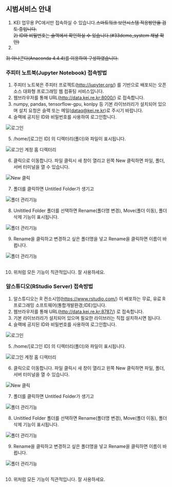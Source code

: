 ## 시범서비스 안내
1) KEI 업무용 PC에서만 접속하실 수 있습니다.~~스마트워크 보안시스템 적용방안을 검토 중입니다.~~  
~~2) ID와 비밀번호는 슬랙에서 확인하실 수 있습니다.(#33demo_system 채녈 확인)~~  
2)   
~~3) 아나콘다(Anaconda 4.4.4)를 이용하여 구성하였습니다.~~   

### 주피터 노트북(Jupyter Notebook) 접속방법
1) 주피터 노트북은 주피터 프로젝트(http://jupyter.org/) 를 기반으로 배포되는 오픈소스 대화형 프로그래밍 웹 컴퓨팅 서비스입니다.
2) 웹브라우저를 통해 URL(http://data.kei.re.kr:8000/) 로 접속합니다.
3) numpy, pandas, tensorflow-gpu, konlpy 등 기본 라이브러리가 설치되어 있으며 설치 요청은 슬랙 또는 메일(dataq@kei.re.kr)로 주시기 바랍니다.
4) 슬랙에 공지된 ID와 비밀번호를 사용하여 로그인합니다.

![로그인](imgs/01_jupyter_login.jpg)

5) /home/[로그인 ID] 의 디렉터리(폴더)와 파일이 표시됩니다.

![로그인 계정 홈 디렉터리](imgs/02_jupyter_home.jpg)

6) 클릭으로 이동합니다. 파일 클릭시 새 창이 열리고 왼쪽 New 클릭하면 파일, 폴더, 서버 터미널을 열 수 있습니다.

![New 클릭](imgs/03_jupyter_new.jpg)

7) 폴더를 클릭하면 Untitled Folder가 생기고

![폴더 관리기능](imgs/04_jupyter_new_folder.jpg)

8) Unititled Folder 폴더를 선택하면 Rename(폴더명 변경), Move(폴더 이동), 폴더 삭제 기능이 표시됩니다.

![폴더 관리기능](imgs/05_jupyter_rename_folder1.jpg)

9) Rename을 클릭하고 변경하고 싶은 폴더명을 넣고 Rename을 클릭하면 이름이 바뀝니다.

![폴더 관리기능](imgs/06_jupyter_rename_folder2.jpg)

##

10) 위처럼 모든 기능이 직관적입니다. 잘 사용하세요.


### 알스튜디오(RStudio Server) 접속방법
1) 알스튜디오는 R 컨소시엄(https://www.rstudio.com/) 이 배포하는 무료, 유료 R 프로그래밍 소프트웨어(통합개발환경;IDE)입니다.
2) 웹브라우저를 통해 URL(http://data.kei.re.kr:8787/) 로 접속합니다.
3) 기본 라이브러리가 설치되어 있으며 필요한 라이브러는 직접 설치하시면 됩니다.
4) 슬랙에 공지된 ID와 비밀번호를 사용하여 로그인합니다.

![로그인](imgs/51_R_login.jpg)

5) /home/[로그인 ID] 의 디렉터리(폴더)와 파일이 표시됩니다.

![로그인 계정 홈 디렉터리](imgs/02_jupyter_home.jpg)

6) 클릭으로 이동합니다. 파일 클릭시 새 창이 열리고 왼쪽 New 클릭하면 파일, 폴더, 서버 터미널을 열 수 있습니다.

![New 클릭](imgs/03_jupyter_new.jpg)

7) 폴더를 클릭하면 Untitled Folder가 생기고

![폴더 관리기능](imgs/04_jupyter_new_folder.jpg)

8) Unititled Folder 폴더를 선택하면 Rename(폴더명 변경), Move(폴더 이동), 폴더 삭제 기능이 표시됩니다.

![폴더 관리기능](imgs/05_jupyter_rename_folder1.jpg)

9) Rename을 클릭하고 변경하고 싶은 폴더명을 넣고 Rename을 클릭하면 이름이 바뀝니다.

![폴더 관리기능](imgs/06_jupyter_rename_folder2.jpg)

##

10) 위처럼 모든 기능이 직관적입니다. 잘 사용하세요.
